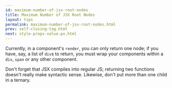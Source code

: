 ```yaml
---
id: maximum-number-of-jsx-root-nodes
title: Maximum Number of JSX Root Nodes
layout: tips
permalink: maximum-number-of-jsx-root-nodes.html
prev: self-closing-tag.html
next: style-props-value-px.html
---
```


Currently, in a component's `render`, you can only return one node; if you have, say, a list of `div`s to return, you must wrap your components within a `div`, `span` or any other component.

Don't forget that JSX compiles into regular JS; returning two functions doesn't really make syntactic sense. Likewise, don't put more than one child in a ternary.
